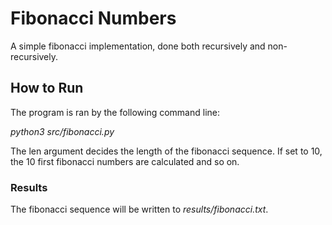 # Fibonacci Numbers
A simple fibonacci implementation, done both recursively and non-recursively.

## How to Run

The program is ran by the following command line:

*python3 src/fibonacci.py <len>*

The len argument decides the length of the fibonacci sequence. If set to 10, the 10 first fibonacci numbers are calculated and so on.

### Results

The fibonacci sequence will be written to *results/fibonacci.txt*.